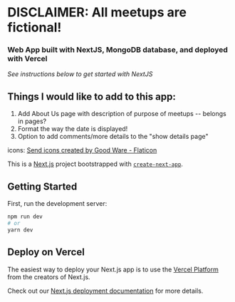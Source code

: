 # DISCLAIMER: All meetups are fictional!

### Web App built with NextJS, MongoDB database, and deployed with Vercel
  *See instructions below to get started with NextJS*
  
## Things I would like to add to this app:
1. Add About Us page with description of purpose of meetups -- belongs in pages?
2. Format the way the date is displayed! 
3. Option to add comments/more details to the "show details page"  



icons: 
<a href="https://www.flaticon.com/free-icons/send" title="send icons">Send icons created by Good Ware - Flaticon</a>






This is a [Next.js](https://nextjs.org/) project bootstrapped with [`create-next-app`](https://github.com/vercel/next.js/tree/canary/packages/create-next-app).

## Getting Started

First, run the development server:

```bash
npm run dev
# or
yarn dev
```

## Deploy on Vercel

The easiest way to deploy your Next.js app is to use the [Vercel Platform](https://vercel.com/new?utm_medium=default-template&filter=next.js&utm_source=create-next-app&utm_campaign=create-next-app-readme) from the creators of Next.js.

Check out our [Next.js deployment documentation](https://nextjs.org/docs/deployment) for more details.
